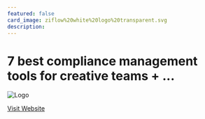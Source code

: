 ```yaml
---
featured: false
card_image: ziflow%20white%20logo%20transparent.svg
description: 
---
```


# 7 best compliance management tools for creative teams + ...
<img src="ziflow%20white%20logo%20transparent.svg" alt="Logo" style="max-width: 200px; height: auto;">

<a href="https://www.ziflow.com/blog/best-compliance-management-software">Visit Website</a>  

